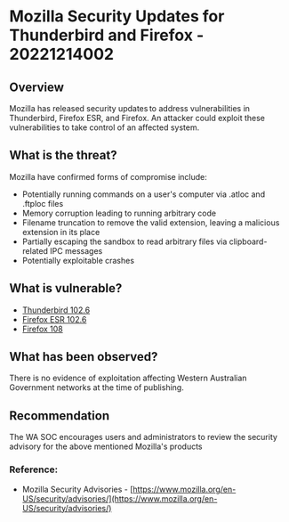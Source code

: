 # Mozilla Security Updates for Thunderbird and Firefox - 20221214002

## Overview
Mozilla has released security updates to address vulnerabilities in Thunderbird, Firefox ESR, and Firefox. An attacker could exploit these vulnerabilities to take control of an affected system. 

## What is the threat?
Mozilla have confirmed forms of compromise include:
* Potentially running commands on a user's computer via .atloc and .ftploc files
* Memory corruption leading to running arbitrary code
* Filename truncation to remove the valid extension, leaving a malicious extension in its place
* Partially escaping the sandbox to read arbitrary files via clipboard-related IPC messages
* Potentially exploitable crashes

## What is vulnerable? 
* [Thunderbird 102.6](https://www.mozilla.org/en-US/security/advisories/mfsa2022-53/)
* [Firefox ESR 102.6](https://www.mozilla.org/en-US/security/advisories/mfsa2022-52/)
* [Firefox 108](https://www.mozilla.org/en-US/security/advisories/mfsa2022-51/)

## What has been observed?
There is no evidence of exploitation affecting Western Australian Government networks at the time of publishing.

## Recommendation
The WA SOC encourages users and administrators to review the security advisory for the above mentioned Mozilla's products

### Reference:
* Mozilla Security Advisories - [https://www.mozilla.org/en-US/security/advisories/](https://www.mozilla.org/en-US/security/advisories/)